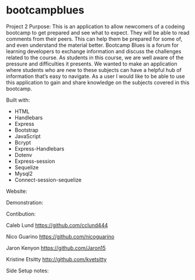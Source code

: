 # bootcampblues
Project 2
Purpose:
    This is an application to allow newcomers of a codeing bootcamp to get prepared and see what to expect. They will be able to read comments from their peers. This can help them be prepared for some of, and even understand the material better. Bootcamp Blues is a forum for learning developers to exchange information and discuss the challenges related to the course. As students in this course, we are well aware of the pressure and difficulties it presents. We wanted to make an application where students who are new to these subjects can have a helpful hub of information that’s easy to navigate. As a user I would like to be able to use this application to gain and share knowledge on the subjects covered in this bootcamp.


Built with:
* HTML
* Handlebars
* Express
* Bootstrap 
* JavaScript
* Bcrypt
* Express-Handlebars
* Dotenv
* Express-session
* Sequelize
* Mysql2
* Connect-session-sequelize


Website:


Demonstration: 


Contibution:

Caleb Lund
https://github.com/cclund444

Nico Guarino
https://github.com/nicoguarino

Jaron Kenyon
https://github.com/Jaron15

Kristine Etsitty
http://github.com/kvetsitty 

Side Setup notes:
